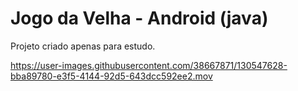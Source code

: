 # Jogo da Velha - Android (java)

Projeto criado apenas para estudo.

https://user-images.githubusercontent.com/38667871/130547628-bba89780-e3f5-4144-92d5-643dcc592ee2.mov


